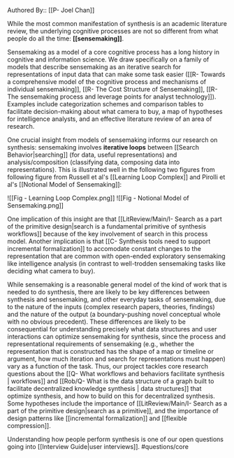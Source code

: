 Authored By:: [[P- Joel Chan]]

While the most common manifestation of synthesis is an academic literature review, the underlying cognitive processes are not so different from what people do all the time: **[[sensemaking]]**. 

Sensemaking as a model of a core cognitive process has a long history in cognitive and information science. We draw specifically on a family of models that describe sensemaking as an iterative search for representations of input data that can make some task easier ([[R- Towards a comprehensive model of the cognitive process and mechanisms of individual sensemaking]], [[R- The Cost Structure of Sensemaking]], [[R- The sensemaking process and leverage points for analyst technology]]). Examples include categorization schemes and comparison tables to facilitate decision-making about what camera to buy, a map of hypotheses for intelligence analysts, and an effective literature review of an area of research.

One crucial insight from models of sensemaking informs our research on synthesis: sensemaking involves **iterative loops** between [[Search Behavior|searching]] (for data, useful representations) and analysis/composition (classifying data, composing data into representations). This is illustrated well in the following two figures from  following figure from Russell et al's [[Learning Loop Complex]] and Pirolli et al's [[Notional Model of Sensemaking]]:

![[Fig - Learning Loop Complex.png]]
![[Fig - Notional Model of Sensemaking.png]]

One implication of this insight are that [[LitReview/Main/I- Search as a part of the primitive design|search is a fundamental primitive of synthesis workflows]] because of the key involvement of search in this process model. Another implication is that [[C- Synthesis tools need to support incremental formalization]] to accomodate constant changes to the representation that are common with open-ended exploratory sensemaking like intelligence analysis (in contrast to well-trodden sensemaking tasks like deciding what camera to buy).

While sensemaking is a reasonable general model of the kind of work that is needed to do synthesis, there are likely to be key differences between synthesis and sensemaking, and other everyday tasks of sensemaking, due to the nature of the inputs (complex research papers, theories, findings) and the nature of the output (a boundary-pushing novel conceptual whole with no obvious precedent). These differences are likely to be consequential for understanding precisely what data structures and user interactions can optimize sensemaking for synthesis, since the process and representational requirements of sensemaking (e.g., whether the representation that is constructed has the shape of a map or timeline or argument, how much iteration and search for representations must happen) vary as a function of the task. Thus, our project tackles core research questions about the [[Q- What workflows and behaviors facilitate synthesis | workflows]] and [[Rob/Q- What is the data structure of a graph built to facilitate decentralized knowledge synthesis | data structures]] that optimize synthesis, and how to build on this for decentralized synthesis. Some hypotheses include the importance of [[LitReview/Main/I- Search as a part of the primitive design|search as a primitive]], and the importance of design patterns like [[incremental formalization]] and [[flexible compression]].

Understanding how people perform synthesis is one of our open questions going into [[Interview Guide|user interviews]]. #questions/core